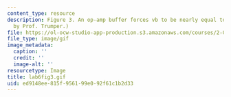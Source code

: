 ```yaml
---
content_type: resource
description: Figure 3. An op-amp buffer forces vb to be nearly equal to vi. (Image
  by Prof. Trumper.)
file: https://ol-ocw-studio-app-production.s3.amazonaws.com/courses/2-003-modeling-dynamics-and-control-i-spring-2005/ed9148ee815f956199e092f61c1b2d33_lab6fig3.gif
file_type: image/gif
image_metadata:
  caption: ''
  credit: ''
  image-alt: ''
resourcetype: Image
title: lab6fig3.gif
uid: ed9148ee-815f-9561-99e0-92f61c1b2d33
---
```

